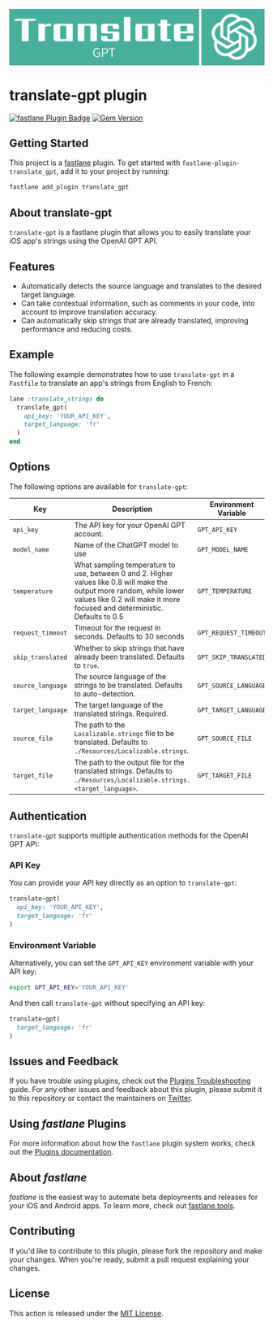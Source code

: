 ![logo](images/logo.png)

# translate-gpt plugin

[![fastlane Plugin Badge](https://rawcdn.githack.com/fastlane/fastlane/master/fastlane/assets/plugin-badge.svg)](https://rubygems.org/gems/fastlane-plugin-translate_gpt)
[![Gem Version](https://badge.fury.io/rb/fastlane-plugin-translate_gpt.svg)](https://badge.fury.io/rb/fastlane-plugin-translate_gpt)

## Getting Started

This project is a [fastlane](https://github.com/fastlane/fastlane) plugin. To get started with `fastlane-plugin-translate_gpt`, add it to your project by running:

```bash
fastlane add_plugin translate_gpt
```

## About translate-gpt

`translate-gpt` is a fastlane plugin that allows you to easily translate your iOS app's strings using the OpenAI GPT API.


## Features

- Automatically detects the source language and translates to the desired target language.
- Can take contextual information, such as comments in your code, into account to improve translation accuracy.
- Can automatically skip strings that are already translated, improving performance and reducing costs.

## Example

The following example demonstrates how to use `translate-gpt` in a `Fastfile` to translate an app's strings from English to French:

```ruby
lane :translate_strings do
  translate_gpt(
    api_key: 'YOUR_API_KEY',
    target_language: 'fr'
  )
end
```

## Options

The following options are available for `translate-gpt`:

| Key | Description | Environment Variable |
| --- | --- | --- |
| `api_key` | The API key for your OpenAI GPT account. | `GPT_API_KEY` |
| `model_name` | Name of the ChatGPT model to use | `GPT_MODEL_NAME` |
| `temperature` | What sampling temperature to use, between 0 and 2. Higher values like 0.8 will make the output more random, while lower values like 0.2 will make it more focused and deterministic. Defaults to 0.5 | `GPT_TEMPERATURE` |
| `request_timeout` | Timeout for the request in seconds. Defaults to 30 seconds | `GPT_REQUEST_TIMEOUT` |
| `skip_translated` | Whether to skip strings that have already been translated. Defaults to `true`. | `GPT_SKIP_TRANSLATED` |
| `source_language` | The source language of the strings to be translated. Defaults to auto-detection. | `GPT_SOURCE_LANGUAGE` |
| `target_language` | The target language of the translated strings. Required. | `GPT_TARGET_LANGUAGE` |
| `source_file` | The path to the `Localizable.strings` file to be translated. Defaults to `./Resources/Localizable.strings`. | `GPT_SOURCE_FILE` |
| `target_file` | The path to the output file for the translated strings. Defaults to `./Resources/Localizable.strings.<target_language>`. | `GPT_TARGET_FILE` |

## Authentication

`translate-gpt` supports multiple authentication methods for the OpenAI GPT API:

### API Key

You can provide your API key directly as an option to `translate-gpt`:

```ruby
translate-gpt(
  api_key: 'YOUR_API_KEY',
  target_language: 'fr'
)
```

### Environment Variable

Alternatively, you can set the `GPT_API_KEY` environment variable with your API key:

```bash
export GPT_API_KEY='YOUR_API_KEY'
```

And then call `translate-gpt` without specifying an API key:

```ruby
translate-gpt(
  target_language: 'fr'
)
```

## Issues and Feedback

If you have trouble using plugins, check out the [Plugins Troubleshooting](https://docs.fastlane.tools/plugins/plugins-troubleshooting/) guide. For any other issues and feedback about this plugin, please submit it to this repository or contact the maintainers on [Twitter](https://twitter.com/ftp27host).

## Using _fastlane_ Plugins

For more information about how the `fastlane` plugin system works, check out the [Plugins documentation](https://docs.fastlane.tools/plugins/create-plugin/).

## About _fastlane_

_fastlane_ is the easiest way to automate beta deployments and releases for your iOS and Android apps. To learn more, check out [fastlane.tools](https://fastlane.tools).

## Contributing

If you'd like to contribute to this plugin, please fork the repository and make your changes. When you're ready, submit a pull request explaining your changes.

## License

This action is released under the [MIT License](LICENSE).
